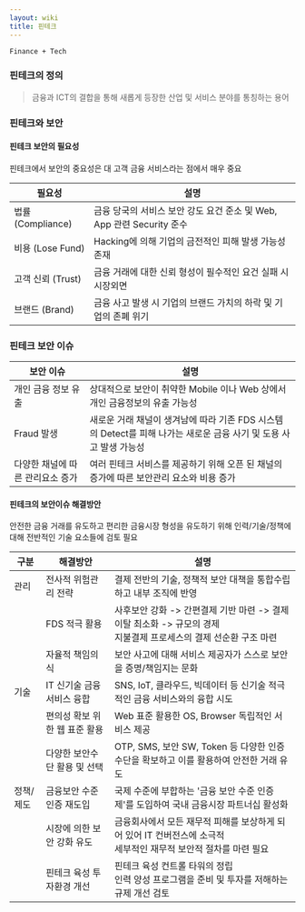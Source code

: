 ```yaml
---
layout: wiki
title: 핀테크
---
```


`Finance + Tech`

### 핀테크의 정의
> 금융과 ICT의 결합을 통해 새롭게 등장한 산업 및 서비스 분야를 통칭하는 용어

### 핀테크와 보안
#### 핀테크 보안의 필요성
핀테크에서 보안의 중요성은 대 고객 금융 서비스라는 점에서 매우 중요

|필요성|설명|
|---|----|
|법률 (Compliance) |금융 당국의 서비스 보안 강도 요건 준소 및 Web, App 관련 Security 준수 |
|비용 (Lose Fund) |Hacking에 의해 기업의 금전적인 피해 발생 가능성 존재 |
|고객 신뢰 (Trust) |금융 거래에 대한 신뢰 형성이 필수적인 요건 실패 시 시장외면 |
|브랜드 (Brand) |금융 사고 발생 시 기업의 브랜드 가치의 하락 및 기업의 존폐 위기 |

### 핀테크 보안 이슈

|보안 이슈|설명|
|-------|---|
|개인 금융 정보 유출 |상대적으로 보안이 취약한 Mobile 이나 Web 상에서 개인 금융정보의 유출 가능성 |
|Fraud 발생 |새로운 거래 채널이 생겨남에 따라 기존 FDS 시스템의 Detect를 피해 나가는 새로운 금융 사기 및 도용 사고 발생 가능성 |
|다양한 채널에 따른 관리요소 증가 |여러 핀테크 서비스를 제공하기 위해 오픈 된 채널의 증가에 따른 보안관리 요소와 비용 증가 |

#### 핀테크의 보안이슈 해결방안
안전한 금융 거래를 유도하고 편리한 금융시장 형성을 유도하기 위해 인력/기술/정책에 대해 전반적인 기술 요소들에 검토 필요

|구분|해결방안|설명|
|---|------|---|
|관리 |전사적 위험관리 전략 |결제 전반의 기술, 정책적 보안 대책을 통합수립하고 내부 조직에 반영 |
| |FDS 적극 활용 |사후보안 강화 -> 간편결제 기반 마련 -> 결제이탈 최소화 -> 규모의 경제<br>지불결제 프로세스의 결제 선순환 구조 마련 |
| |자율적 책임의식 |보안 사고에 대해 서비스 제공자가 스스로 보안을 증명/책임지는 문화 |
|기술 |IT 신기술 금융서비스 융합 |SNS, IoT, 클라우드, 빅데이터 등 신기술 적극적인 금융 서비스와의 융합 시도 |
| |편의성 확보 위한 웹 표준 활용 |Web 표준 활용한 OS, Browser 독립적인 서비스 제공 |
| |다양한 보안수단 활용 및 선택 |OTP, SMS, 보안 SW, Token 등 다양한 인증 수단을 확보하고 이를 활용하여 안전한 거래 유도 |
|정책/제도 |금융보안 수준 인증 재도입 |국제 수준에 부합하는 '금융 보안 수준 인증제'를 도입하여 국내 금융시장 파트너십 활성화 |
| |시장에 의한 보안 강화 유도 |금융회사에서 모든 재무적 피해를 보상하게 되어 있어 IT 컨버전스에 소극적<br>세부적인 재무적 보안적 절차를 마련 필요 |
| |핀테크 육성 투자환경 개선 |핀테크 육성 컨트롤 타워의 정립<br>인력 양성 프로그램을 준비 및 투자를 저해하는 규제 개선 검토 |

